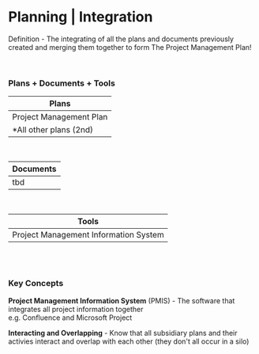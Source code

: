 # Planning | Integration

Definition - The integrating of all the plans and documents previously created and merging them together to form The Project Management Plan!

<br/>

### Plans + Documents + Tools

| Plans                   |
| ----------------------- |
| Project Management Plan |
| \*All other plans (2nd) |

<br/>

| Documents |
| --------- |
| tbd       |

<br/>

| Tools                                 |
| ------------------------------------- |
| Project Management Information System |

<br/><br/>

### Key Concepts

**Project Management Information System** (PMIS) - The software that integrates all project information together  
e.g. Confluence and Microsoft Project

**Interacting and Overlapping** - Know that all subsidiary plans and their activies interact and overlap with each other (they don't all occur in a silo)

